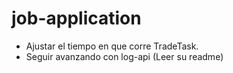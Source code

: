 # job-application

- Ajustar el tiempo en que corre TradeTask.
- Seguir avanzando con log-api (Leer su readme)
